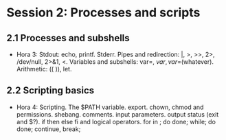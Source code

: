 # Session 2: Processes and scripts

## 2.1 Processes and subshells

- Hora 3: Stdout: echo, printf. Stderr. Pipes and redirection: |, >, >>, 2>, /dev/null, 2>&1, <. Variables and subshells: var=, ${var}, var=$(whatever). Arithmetic: (( )), let.

## 2.2 Scripting basics

- Hora 4: Scripting. The $PATH variable. export. chown, chmod and permissions. shebang. comments. input parameters. output status (exit and $?). if then else fi and logical operators. for in ; do done; while; do done; continue, break; 

